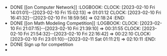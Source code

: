 - DONE [[on Computer Network]]
  :LOGBOOK:
  CLOCK: [2023-02-10 Fri 14:01:01]--[2023-02-10 Fri 15:02:13] =>  01:01:12
  CLOCK: [2023-02-10 Fri 16:41:32]--[2023-02-10 Fri 18:59:56] =>  02:18:24
  :END:
- DONE [[on Math Modeling Competition]]
  :LOGBOOK:
  CLOCK: [2023-02-10 Fri 21:07:15]--[2023-02-10 Fri 21:39:10] =>  00:31:55
  CLOCK: [2023-02-10 Fri 21:54:32]--[2023-02-10 Fri 22:16:42] =>  00:22:10
  CLOCK: [2023-02-10 Fri 23:01:10]--[2023-02-11 Sat 01:11:21] =>  02:10:11
  :END:
- DONE Sign up for competition
-